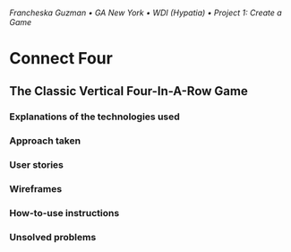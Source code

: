###### Francheska Guzman • GA New York • WDI (Hypatia) • Project 1: Create a Game

# Connect Four

## The Classic Vertical Four-In-A-Row Game

### Explanations of the technologies used

### Approach taken

### User stories

### Wireframes

### How-to-use instructions

### Unsolved problems